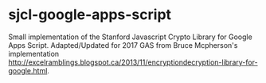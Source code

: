 # sjcl-google-apps-script
Small implementation of the Stanford Javascript Crypto Library for Google Apps Script. Adapted/Updated for 2017 GAS from Bruce Mcpherson's implementation http://excelramblings.blogspot.ca/2013/11/encryptiondecryption-library-for-google.html.
